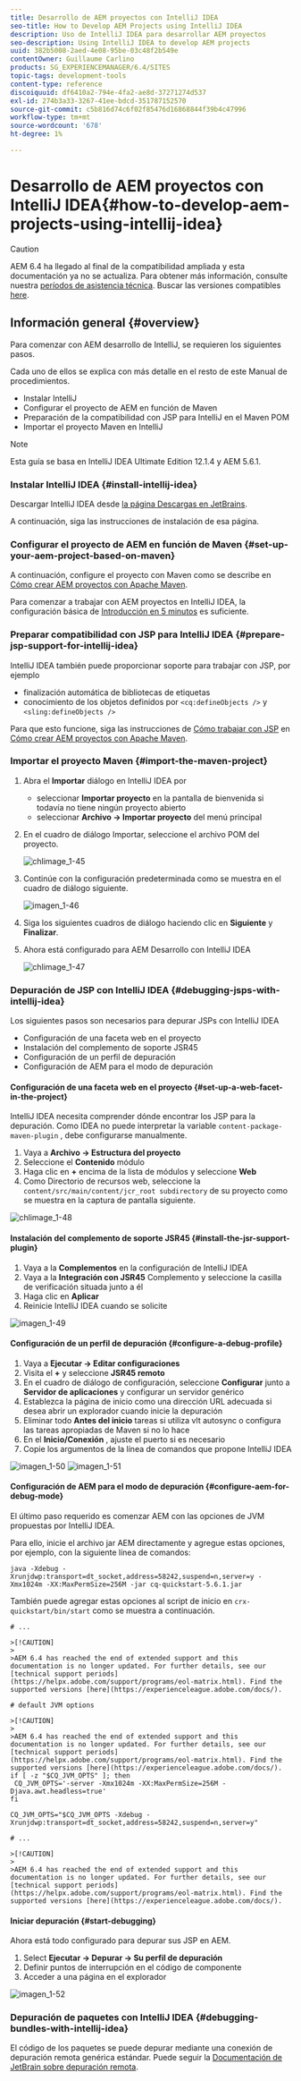 ```yaml
---
title: Desarrollo de AEM proyectos con IntelliJ IDEA
seo-title: How to Develop AEM Projects using IntelliJ IDEA
description: Uso de IntelliJ IDEA para desarrollar AEM proyectos
seo-description: Using IntelliJ IDEA to develop AEM projects
uuid: 382b5008-2aed-4e08-95be-03c48f2b549e
contentOwner: Guillaume Carlino
products: SG_EXPERIENCEMANAGER/6.4/SITES
topic-tags: development-tools
content-type: reference
discoiquuid: df6410a2-794e-4fa2-ae8d-37271274d537
exl-id: 274b3a33-3267-41ee-bdcd-351787152570
source-git-commit: c5b816d74c6f02f85476d16868844f39b4c47996
workflow-type: tm+mt
source-wordcount: '678'
ht-degree: 1%

---
```


# Desarrollo de AEM proyectos con IntelliJ IDEA{#how-to-develop-aem-projects-using-intellij-idea}

>[!CAUTION]
>
>AEM 6.4 ha llegado al final de la compatibilidad ampliada y esta documentación ya no se actualiza. Para obtener más información, consulte nuestra [períodos de asistencia técnica](https://helpx.adobe.com/es/support/programs/eol-matrix.html). Buscar las versiones compatibles [here](https://experienceleague.adobe.com/docs/).

## Información general {#overview}

Para comenzar con AEM desarrollo de IntelliJ, se requieren los siguientes pasos.

Cada uno de ellos se explica con más detalle en el resto de este Manual de procedimientos.

* Instalar IntelliJ
* Configurar el proyecto de AEM en función de Maven
* Preparación de la compatibilidad con JSP para IntelliJ en el Maven POM
* Importar el proyecto Maven en IntelliJ

>[!NOTE]
>
>Esta guía se basa en IntelliJ IDEA Ultimate Edition 12.1.4 y AEM 5.6.1.

### Instalar IntelliJ IDEA {#install-intellij-idea}

Descargar IntelliJ IDEA desde [la página Descargas en JetBrains](https://www.jetbrains.com/idea/download/index.html).

A continuación, siga las instrucciones de instalación de esa página.

### Configurar el proyecto de AEM en función de Maven {#set-up-your-aem-project-based-on-maven}

A continuación, configure el proyecto con Maven como se describe en [Cómo crear AEM proyectos con Apache Maven](/help/sites-developing/ht-projects-maven.md).

Para comenzar a trabajar con AEM proyectos en IntelliJ IDEA, la configuración básica de [Introducción en 5 minutos](https://maven.apache.org/guides/getting-started/maven-in-five-minutes.html) es suficiente.

### Preparar compatibilidad con JSP para IntelliJ IDEA {#prepare-jsp-support-for-intellij-idea}

IntelliJ IDEA también puede proporcionar soporte para trabajar con JSP, por ejemplo

* finalización automática de bibliotecas de etiquetas
* conocimiento de los objetos definidos por `<cq:defineObjects />` y `<sling:defineObjects />`

Para que esto funcione, siga las instrucciones de [Cómo trabajar con JSP](/help/sites-developing/ht-projects-maven.md#how-to-work-with-jsps) en [Cómo crear AEM proyectos con Apache Maven](/help/sites-developing/ht-projects-maven.md).

### Importar el proyecto Maven {#import-the-maven-project}

1. Abra el **Importar** diálogo en IntelliJ IDEA por

   * seleccionar **Importar proyecto** en la pantalla de bienvenida si todavía no tiene ningún proyecto abierto
   * seleccionar **Archivo -> Importar proyecto** del menú principal

1. En el cuadro de diálogo Importar, seleccione el archivo POM del proyecto.

   ![chlimage_1-45](assets/chlimage_1-45.png)

1. Continúe con la configuración predeterminada como se muestra en el cuadro de diálogo siguiente.

   ![imagen_1-46](assets/chlimage_1-46.png)

1. Siga los siguientes cuadros de diálogo haciendo clic en **Siguiente** y **Finalizar**.
1. Ahora está configurado para AEM Desarrollo con IntelliJ IDEA

   ![chlimage_1-47](assets/chlimage_1-47.png)

### Depuración de JSP con IntelliJ IDEA {#debugging-jsps-with-intellij-idea}

Los siguientes pasos son necesarios para depurar JSPs con IntelliJ IDEA

* Configuración de una faceta web en el proyecto
* Instalación del complemento de soporte JSR45
* Configuración de un perfil de depuración
* Configuración de AEM para el modo de depuración

#### Configuración de una faceta web en el proyecto {#set-up-a-web-facet-in-the-project}

IntelliJ IDEA necesita comprender dónde encontrar los JSP para la depuración. Como IDEA no puede interpretar la variable `content-package-maven-plugin` , debe configurarse manualmente.

1. Vaya a **Archivo -> Estructura del proyecto**
1. Seleccione el **Contenido** módulo
1. Haga clic en **+** encima de la lista de módulos y seleccione **Web**
1. Como Directorio de recursos web, seleccione la `content/src/main/content/jcr_root subdirectory` de su proyecto como se muestra en la captura de pantalla siguiente.

![chlimage_1-48](assets/chlimage_1-48.png)

#### Instalación del complemento de soporte JSR45 {#install-the-jsr-support-plugin}

1. Vaya a la **Complementos** en la configuración de IntelliJ IDEA
1. Vaya a la **Integración con JSR45** Complemento y seleccione la casilla de verificación situada junto a él
1. Haga clic en **Aplicar**
1. Reinicie IntelliJ IDEA cuando se solicite

![imagen_1-49](assets/chlimage_1-49.png)

#### Configuración de un perfil de depuración {#configure-a-debug-profile}

1. Vaya a **Ejecutar -> Editar configuraciones**
1. Visita el **+** y seleccione **JSR45 remoto**
1. En el cuadro de diálogo de configuración, seleccione **Configurar** junto a **Servidor de aplicaciones** y configurar un servidor genérico
1. Establezca la página de inicio como una dirección URL adecuada si desea abrir un explorador cuando inicie la depuración
1. Eliminar todo **Antes del inicio** tareas si utiliza vlt autosync o configura las tareas apropiadas de Maven si no lo hace
1. En el **Inicio/Conexión** , ajuste el puerto si es necesario
1. Copie los argumentos de la línea de comandos que propone IntelliJ IDEA

![imagen_1-50](assets/chlimage_1-50.png) ![imagen_1-51](assets/chlimage_1-51.png)

#### Configuración de AEM para el modo de depuración {#configure-aem-for-debug-mode}

El último paso requerido es comenzar AEM con las opciones de JVM propuestas por IntelliJ IDEA.

Para ello, inicie el archivo jar AEM directamente y agregue estas opciones, por ejemplo, con la siguiente línea de comandos:

`java -Xdebug -Xrunjdwp:transport=dt_socket,address=58242,suspend=n,server=y -Xmx1024m -XX:MaxPermSize=256M -jar cq-quickstart-5.6.1.jar`

También puede agregar estas opciones al script de inicio en `crx-quickstart/bin/start` como se muestra a continuación.

```shell
# ...

>[!CAUTION]
>
>AEM 6.4 has reached the end of extended support and this documentation is no longer updated. For further details, see our [technical support periods](https://helpx.adobe.com/support/programs/eol-matrix.html). Find the supported versions [here](https://experienceleague.adobe.com/docs/).

# default JVM options

>[!CAUTION]
>
>AEM 6.4 has reached the end of extended support and this documentation is no longer updated. For further details, see our [technical support periods](https://helpx.adobe.com/support/programs/eol-matrix.html). Find the supported versions [here](https://experienceleague.adobe.com/docs/).
if [ -z "$CQ_JVM_OPTS" ]; then
 CQ_JVM_OPTS='-server -Xmx1024m -XX:MaxPermSize=256M -Djava.awt.headless=true'
fi

CQ_JVM_OPTS="$CQ_JVM_OPTS -Xdebug -Xrunjdwp:transport=dt_socket,address=58242,suspend=n,server=y"

# ...

>[!CAUTION]
>
>AEM 6.4 has reached the end of extended support and this documentation is no longer updated. For further details, see our [technical support periods](https://helpx.adobe.com/support/programs/eol-matrix.html). Find the supported versions [here](https://experienceleague.adobe.com/docs/).
```

#### Iniciar depuración {#start-debugging}

Ahora está todo configurado para depurar sus JSP en AEM.

1. Select **Ejecutar -> Depurar -> Su perfil de depuración**
1. Definir puntos de interrupción en el código de componente
1. Acceder a una página en el explorador

![imagen_1-52](assets/chlimage_1-52.png)

### Depuración de paquetes con IntelliJ IDEA {#debugging-bundles-with-intellij-idea}

El código de los paquetes se puede depurar mediante una conexión de depuración remota genérica estándar. Puede seguir la [Documentación de JetBrain sobre depuración remota](https://www.jetbrains.com/idea/webhelp/run-debug-configuration-remote.html).
